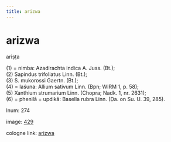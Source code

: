 ```yaml
---
title: arizwa
---
```


# arizwa

ariṣṭa  <div n="P" />(1) = nimba: Azadirachta indica A. Juss. (Bt.); <div n="P" />(2) Sapindus trifoliatus Linn. (Bt.); <div n="P" />(3) S. mukorossi Gaertn. (Bt.); <div n="P" />(4) = laśuna: Allium sativum Linn. (Bpn; WIRM 1, p. 58); <div n="P" />(5) Xanthium strumarium Linn. (Chopra; Nadk. 1, nr. 2631); <div n="P" />(6) = phenilā = updikā: Basella rubra Linn. (Ḍa. on Su. U. 39, 285).

lnum: 274

image: [429](https://www.sanskrit-lexicon.uni-koeln.de/scans/csl-apidev/servepdf.php?dict=snp&page=429)

cologne link: [arizwa](https://sanskrit-lexicon.uni-koeln.de/scans/csl-apidev/getword.php?dict=snp&key=arizwa)

